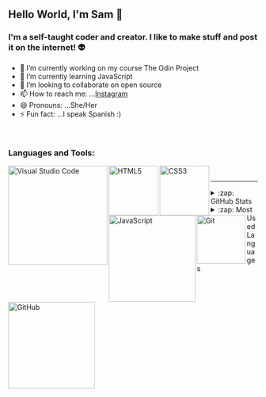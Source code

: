 ## Hello World, I'm Sam 👋

### I'm a self-taught coder and creator. I like to make stuff and post it on the internet! 👽
- 🔭 I’m currently working on my course The Odin Project
- 🌱 I’m currently learning JavaScript 
- 👯 I’m looking to collaborate on open source
- 📫 How to reach me: ...[Instagram](https://www.instagram.com/iamsamcodes/)
- 😄 Pronouns: ...She/Her
- ⚡ Fun fact: ...I speak Spanish :)

<br />

### Languages and Tools:

<img align="left" alt="Visual Studio Code" width="200px" src="https://img.shields.io/badge/Visual_Studio_Code-0078D4?style=for-the-badge&logo=visual%20studio%20code&logoColor=white" />
<img align="left" alt="HTML5" width="100px" src="https://img.shields.io/badge/HTML5-E34F26?style=for-the-badge&logo=html5&logoColor=white" />
<img align="left" alt="CSS3" width="100px" src="https://img.shields.io/badge/CSS3-1572B6?style=for-the-badge&logo=css3&logoColor=white" />
<img align="left" alt="JavaScript" width="175px" src="https://img.shields.io/badge/JavaScript-323330?style=for-the-badge&logo=javascript&logoColor=F7DF1E" />
<img align="left" alt="Git" width="98px" src="https://img.shields.io/badge/GIT-E44C30?style=for-the-badge&logo=git&logoColor=white" />
<img align="left" alt="GitHub" width="175px" src="https://img.shields.io/badge/GitHub-100000?style=for-the-badge&logo=github&logoColor=white" />

<br />

---
<details>
  <summary>:zap: GitHub Stats</summary>

  <img align="left" alt="Sam's GitHub Stats" src="https://github-readme-stats.vercel.app/api?username=i-am-sam-codes&show_icons=true&hide_border=true&theme=tokyonight" />

</details>

<details>
  <summary>:zap: Most Used Languages</summary>

<img align="left" alt="Sam's GitHub Top Languages" src="https://github-readme-stats.vercel.app/api/top-langs/?username=i-am-sam-codes&layout=compact&theme=tokyonight" />

</details>
